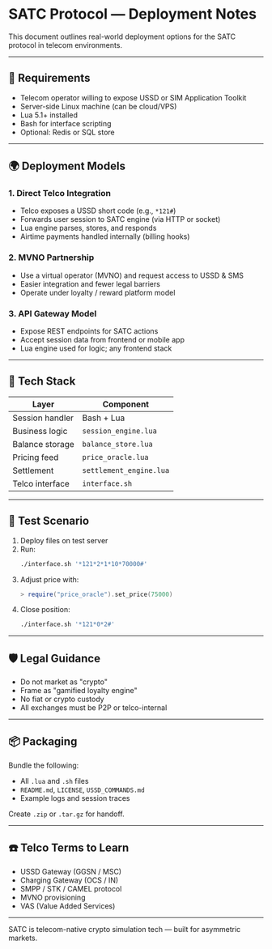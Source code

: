 
# SATC Protocol — Deployment Notes

This document outlines real-world deployment options for the SATC protocol in telecom environments.

---

## 🔧 Requirements

- Telecom operator willing to expose USSD or SIM Application Toolkit
- Server-side Linux machine (can be cloud/VPS)
- Lua 5.1+ installed
- Bash for interface scripting
- Optional: Redis or SQL store

---

## 🌍 Deployment Models

### 1. Direct Telco Integration

- Telco exposes a USSD short code (e.g., `*121#`)
- Forwards user session to SATC engine (via HTTP or socket)
- Lua engine parses, stores, and responds
- Airtime payments handled internally (billing hooks)

### 2. MVNO Partnership

- Use a virtual operator (MVNO) and request access to USSD & SMS
- Easier integration and fewer legal barriers
- Operate under loyalty / reward platform model

### 3. API Gateway Model

- Expose REST endpoints for SATC actions
- Accept session data from frontend or mobile app
- Lua engine used for logic; any frontend stack

---

## 🧱 Tech Stack

| Layer             | Component            |
|------------------|----------------------|
| Session handler   | Bash + Lua           |
| Business logic    | `session_engine.lua` |
| Balance storage   | `balance_store.lua`  |
| Pricing feed      | `price_oracle.lua`   |
| Settlement        | `settlement_engine.lua` |
| Telco interface   | `interface.sh`       |

---

## 🧪 Test Scenario

1. Deploy files on test server
2. Run:
   ```bash
   ./interface.sh '*121*2*1*10*70000#'
   ```
3. Adjust price with:
   ```lua
   > require("price_oracle").set_price(75000)
   ```
4. Close position:
   ```bash
   ./interface.sh '*121*0*2#'
   ```

---

## 🛡 Legal Guidance

- Do not market as "crypto"
- Frame as "gamified loyalty engine"
- No fiat or crypto custody
- All exchanges must be P2P or telco-internal

---

## 📦 Packaging

Bundle the following:

- All `.lua` and `.sh` files
- `README.md`, `LICENSE`, `USSD_COMMANDS.md`
- Example logs and session traces

Create `.zip` or `.tar.gz` for handoff.

---

## ☎️ Telco Terms to Learn

- USSD Gateway (GGSN / MSC)
- Charging Gateway (OCS / IN)
- SMPP / STK / CAMEL protocol
- MVNO provisioning
- VAS (Value Added Services)

---

SATC is telecom-native crypto simulation tech — built for asymmetric markets.

